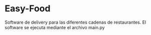# Easy-Food
Software de delivery para las diferentes cadenas de restaurantes.
El software se ejecuta mediante el archivo main.py
